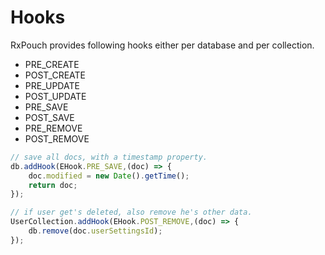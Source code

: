 # Hooks

RxPouch provides following hooks either per database and per collection.

- PRE_CREATE
- POST_CREATE
- PRE_UPDATE
- POST_UPDATE
- PRE_SAVE
- POST_SAVE
- PRE_REMOVE
- POST_REMOVE

```js
// save all docs, with a timestamp property.
db.addHook(EHook.PRE_SAVE,(doc) => {
    doc.modified = new Date().getTime();
    return doc;
});
```

```js
// if user get's deleted, also remove he's other data.
UserCollection.addHook(EHook.POST_REMOVE,(doc) => {
    db.remove(doc.userSettingsId);
});
```